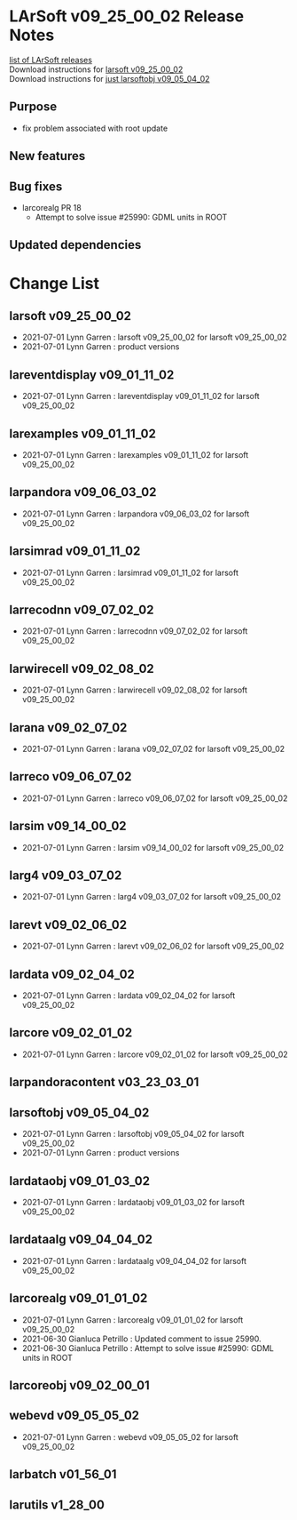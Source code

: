 # LArSoft v09_25_00_02 Release Notes



[list of LArSoft releases](LArSoft_release_list)  
Download instructions for [larsoft v09_25_00_02](http://scisoft.fnal.gov/scisoft/bundles/larsoft/v09_25_00_02/larsoft-v09_25_00_02.html)  
Download instructions for [just larsoftobj v09_05_04_02](http://scisoft.fnal.gov/scisoft/bundles/larsoftobj/v09_05_04_02/larsoftobj-v09_05_04_02.html)

## Purpose

-   fix problem associated with root update

## New features

## Bug fixes

-   larcorealg PR 18
    -   Attempt to solve issue \#25990: GDML units in ROOT

## Updated dependencies

# Change List

## larsoft v09_25_00_02

-   2021-07-01 Lynn Garren : larsoft v09_25_00_02 for larsoft v09_25_00_02
-   2021-07-01 Lynn Garren : product versions

## lareventdisplay v09_01_11_02

-   2021-07-01 Lynn Garren : lareventdisplay v09_01_11_02 for larsoft v09_25_00_02

## larexamples v09_01_11_02

-   2021-07-01 Lynn Garren : larexamples v09_01_11_02 for larsoft v09_25_00_02

## larpandora v09_06_03_02

-   2021-07-01 Lynn Garren : larpandora v09_06_03_02 for larsoft v09_25_00_02

## larsimrad v09_01_11_02

-   2021-07-01 Lynn Garren : larsimrad v09_01_11_02 for larsoft v09_25_00_02

## larrecodnn v09_07_02_02

-   2021-07-01 Lynn Garren : larrecodnn v09_07_02_02 for larsoft v09_25_00_02

## larwirecell v09_02_08_02

-   2021-07-01 Lynn Garren : larwirecell v09_02_08_02 for larsoft v09_25_00_02

## larana v09_02_07_02

-   2021-07-01 Lynn Garren : larana v09_02_07_02 for larsoft v09_25_00_02

## larreco v09_06_07_02

-   2021-07-01 Lynn Garren : larreco v09_06_07_02 for larsoft v09_25_00_02

## larsim v09_14_00_02

-   2021-07-01 Lynn Garren : larsim v09_14_00_02 for larsoft v09_25_00_02

## larg4 v09_03_07_02

-   2021-07-01 Lynn Garren : larg4 v09_03_07_02 for larsoft v09_25_00_02

## larevt v09_02_06_02

-   2021-07-01 Lynn Garren : larevt v09_02_06_02 for larsoft v09_25_00_02

## lardata v09_02_04_02

-   2021-07-01 Lynn Garren : lardata v09_02_04_02 for larsoft v09_25_00_02

## larcore v09_02_01_02

-   2021-07-01 Lynn Garren : larcore v09_02_01_02 for larsoft v09_25_00_02

## larpandoracontent v03_23_03_01

## larsoftobj v09_05_04_02

-   2021-07-01 Lynn Garren : larsoftobj v09_05_04_02 for larsoft v09_25_00_02
-   2021-07-01 Lynn Garren : product versions

## lardataobj v09_01_03_02

-   2021-07-01 Lynn Garren : lardataobj v09_01_03_02 for larsoft v09_25_00_02

## lardataalg v09_04_04_02

-   2021-07-01 Lynn Garren : lardataalg v09_04_04_02 for larsoft v09_25_00_02

## larcorealg v09_01_01_02

-   2021-07-01 Lynn Garren : larcorealg v09_01_01_02 for larsoft v09_25_00_02
-   2021-06-30 Gianluca Petrillo : Updated comment to issue 25990.
-   2021-06-30 Gianluca Petrillo : Attempt to solve issue \#25990: GDML units in ROOT

## larcoreobj v09_02_00_01

## webevd v09_05_05_02

-   2021-07-01 Lynn Garren : webevd v09_05_05_02 for larsoft v09_25_00_02

## larbatch v01_56_01

## larutils v1_28_00

